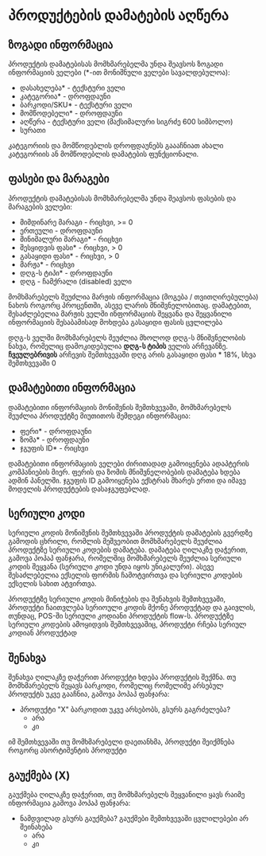 # პროდუქტების დამატების აღწერა

## ზოგადი ინფორმაცია

პროდუქტის დამატებისას მომხმარებელმა უნდა შეავსოს ზოგადი ინფორმაციის ველები (*-ით მონიშნული ველები სავალდებულოა):

- დასახელება* - ტექსტური ველი
- კატეგორია* - დროფდაუნი
- ბარკოდი/SKU* - ტექსტური ველი
- მომწოდებელი* - დროფდაუნი
- აღწერა - ტექსტური ველი (მაქსიმალური სიგრძე 600 სიმბოლო)
- სურათი

კატეგორიის და მომწოდებლის დროფდაუნებს გაააჩნიათ ახალი კატეგორიის ან მომწოდებლის დამატების ფუნქციონალი.

## ფასები და მარაგები

პროდუქტის დამატებისას მომხმარებელმა უნდა შეავსოს ფასების და მარაგების ველები:

- მიმდინარე მარაგი - რიცხვი, >= 0
- ერთეული - დროფდაუნი
- მინიმალური მარაგი* - რიცხვი
- შესყიდვის ფასი* - რიცხვი, > 0
- გასაყიდი ფასი* - რიცხვი, > 0
- მარჟა* - რიცხვი
- დღგ-ს ტიპი* - დროფდაუნი
- დღგ - ჩამქრალი (disabled) ველი

მომხმარებელს შეუძლია მარჟის ინფორმაცია (მოგება / თვითღირებულება) ნახოს როგორც პროცენთში, ასევე ლარის მნიშვნელობითაც. დამატებით, შესაძლებელია მარჟის ველში ინფორმაციის შეყვანა და შეყვანილი ინფორმაციის შესაბამისად მოხდება გასაყიდი ფასის ცვლილება

დღგ-ს ველში მომხმარებელს შეუძლია მხოლოდ დღგ-ს მნიშვნელობის ნახვა, რომელიც დამოკიდებულია **დღგ-ს ტიპის** ველის არჩევანზე. **ჩვეულებრივის** არჩევის შემთხვევაში დღგ არის გასაყიდი ფასი * 18%, სხვა შემთხვევაში 0

## დამატებითი ინფორმაცია

დამატებითი ინფორმაციის მონიშვნის შემთხვევაში, მომხმარებელს შეუძლია პროდუქტზე მიუთითოს შემდეგი ინფორმაცია:

- ფერი* - დროფდაუნი
- ზომა* - დროფდაუნი
- ჯგუფის ID* - რიცხვი

დამატებითი ინფორმაციის ველები ძირითადად გამოიყენება ადაპტერის კომპანიების მიერ. ფერის და ზომის მნიშვნელობების დამატება ხდება ადმინ პანელში. ჯგუფის ID გამოიყენება ექსტრას მხარეს ერთი და იმავე მოდელის პროდუქტების დასაჯგუფებლად.

## სერიული კოდი

სერიული კოდის მონიშვნის შემთხვევაში პროდუქტის დამატების გვერდზე გამოდის ცხრილი, რომლის მეშვეობით მომხმარებელს შეუძლია პროდუქტზე სერიული კოდების დამატება.
დამატება ღილაკზე დაჭერით, გამოვა პოპაპ ფანჯარა, რომელშიც მომხმარებელს შეუძლია სერიული კოდის შეყვანა (სერიული კოდი უნდა იყოს უნიკალური). ასევე შესაძლებელია ექსელის ფორმის ჩამოტვირთვა და სერიული კოდების ექსელის სახით ატვირთვა.

პროდუქტზე სერიული კოდის მინიჭების და შენახვის შემთხვევაში, პროდუქტი ჩაითვლება სერიოული კოდის მქონე პროდუქტად და გაივლის, თუნდაც, POS-ში სერიული კოდიანი პროდუქტის flow-ს. პროდუქტზე სერიული კოდების ამოყიდვის შემთხვევაშიც, პროდუქტი რჩება სერიულ კოდიან პროდუქტად

## შენახვა

შენახვა ღილაკზე დაჭერით პროდუქტი ხდება პროდუქტის შექმნა.
თუ მომხმარებელს შეყავს ბარკოდი, რომელიც რომელიმე არსებულ პროდუქტს უკვე გააჩნია, გამოვა პოპაპ ფანჯარა:

- პროდუქტი "X" ბარკოდით უკვე არსებობს, გსურს გაგრძელება?
    - არა
    - კი

იმ შემთხვევაში თუ მომხმარებელი დაეთანხმა, პროდუქტი შეიქმნება როგორც ასორტიმენტის პროდუქტი

## გაუქმება (X)

გაუქმება ღილაკზე დაჭერით, თუ მომხმარებელს შეყვანილი ყავს რაიმე ინფორმაცია გამოვა პოპაპ ფანჯარა:

- ნამდვილად გსურს გაუქმება? გაუქმები შემთხვევაში ცვლილებები არ შეინახება
    - არა
    - კი